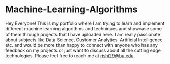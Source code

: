 # Machine-Learning-Algorithms

Hey Everyone! This is my portfolio where I am trying to learn and implement different machine learning algorithms and techniques and showcase some of them through projects that I have uploaded here. I am really passionate about subjects like Data Science, Customer Analytics, Artificial Intelligence etc. and would be more than happy to connect with anyone who has any feedback on my projects or just want to discuss about all the cutting edge technologies. Please feel free to reach me at rishi29@bu.edu.

